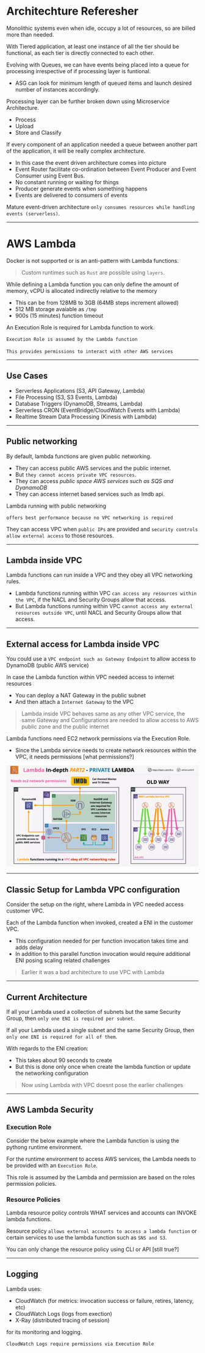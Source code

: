 # Architechture Referesher

Monolithic systems even when idle, occupy a lot of resources, so are billed more than needed.

With Tiered application, at least one instance of all the tier should be functional, as each tier is directly connected to each other.

Evolving with Queues, we can have events being placed into a queue for processing irrespective of if processing layer is funtional.

- ASG can look for minimum length of queued items and launch desired number of instances accordingly.

Processing layer can be further broken down using Microservice Architecture.

- Process
- Upload
- Store and Classify

If every component of an application needed a queue between another part of the application, it will be really complex architecture.

- In this case the event driven architecture comes into picture
- Event Router facilitate co-ordination between Event Producer and Event Consumer using Event Bus.
- No constant running or waiting for things
- Producer generate events when something happens
- Events are delivered to consumers of events

Mature event-driven architecture `only consumes resources while handling events (serverless)`.

---

# AWS Lambda

Docker is not supported or is an anti-pattern with Lambda functions.

> Custom runtimes such as `Rust` are possible using `layers`.

While defining a Lambda function you can only define the amount of memory, vCPU is allocated indirectly relative to the memory

- This can be from 128MB to 3GB (64MB steps increment allowed)
- 512 MB storage avaiable as `/tmp`
- 900s (15 minutes) function timeout

An Execution Role is required for Lambda function to work.

    Execution Role is assumed by the Lambda function

    This provides permissions to interact with other AWS services

---

## Use Cases

- Serverless Applications (S3, API Gateway, Lambda)
- File Processing (S3, S3 Events, Lambda)
- Database Triggers (DynamoDB, Streams, Lambda)
- Serverless CRON (EventBridge/CloudWatch Events with Lambda)
- Realtime Stream Data Processing (Kinesis with Lambda)

---

## Public networking

By default, lambda functions are given public networking.

- They can access public AWS services and the public internet.
- But `they cannot access private VPC resources`.
- They can access _public space AWS services such as SQS and DyanamoDB_
- They can access internet based services such as Imdb api.

Lambda running with public networking

    offers best performance because no VPC networking is required

They can access VPC when `public IPs` are provided and `security controls allow external access` to those resources.

---

## Lambda inside VPC

Lambda functions can run inside a VPC and they obey all VPC networking rules.

- Lambda functions running within VPC `can access any resources within the VPC`, if the NACL and Security Groups allow that access.
- But Lambda functions running within VPC `cannot access any external resources outside VPC`, until NACL and Security Groups allow that access.

---

## External access for Lambda inside VPC

You could use a `VPC endpoint such as Gateway Endpoint` to allow access to DynamoDB (public AWS service)

In case the Lambda function within VPC needed access to internet resources

- You can deploy a NAT Gateway in the public subnet
- And then attach a `Internet Gateway` to the VPC

> Lambda inside VPC behaves same as any other VPC service, the same Gateway and Configurations are needed to allow access to AWS public zone and the public internet

Lambda functions need EC2 network permissions via the Execution Role.

- Since the Lambda service needs to create network resources within the VPC, it needs permissions [what permissions?]

![img](./imgs/event-driven/Lambda3.webp)

---

## Classic Setup for Lambda VPC configuration

Consider the setup on the right, where Lambda in VPC needed access customer VPC.

Each of the Lambda function when invoked, created a ENI in the customer VPC.

- This configuration needed for per function invocation takes time and adds delay
- In addition to this parallel function invocation would require additional ENI posing scaling related challenges

> Earlier it was a bad architecture to use VPC with Lambda

---

## Current Architecture

If all your Lambda used a collection of subnets but the same Security Group, then `only one ENI is required per subnet`.

If all your Lambda used a single subnet and the same Security Group, then `only one ENI is required for all of them`.

With regards to the ENI creation:

- This takes about 90 seconds to create
- But this is done only once when create the lambda function or update the networking configuration

> Now using Lambda with VPC doesnt pose the earlier challenges

---

## AWS Lambda Security

### Execution Role

Consider the below example where the Lambda function is using the pythong runtime environment.

For the runtime environment to access AWS services, the Lambda needs to be provided with an `Execution Role`.

This role is assumed by the Lambda and permission are based on the roles permission policies.

### Resource Policies

Lambda resource policy controls WHAT services and accounts can INVOKE lambda functions.

Resource policy `allows external accounts to access a lambda function` or certain services to use the lambda function such as `SNS and S3`.

You can only change the resource policy using CLI or API [still true?]

---

## Logging

Lambda uses:

- CloudWatch (for metrics: invocation success or failure, retires, latency, etc)
- CloudWatch Logs (logs from exection)
- X-Ray (distributed tracing of session)

for its monitoring and logging.

    CloudWatch Logs require permissions via Execution Role
